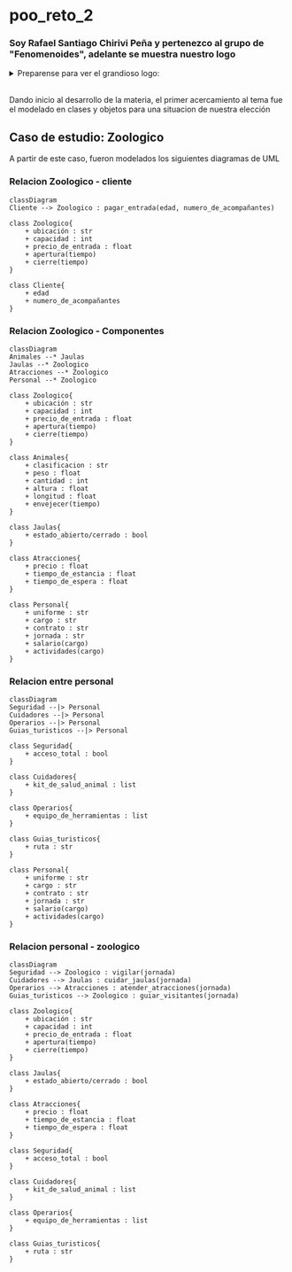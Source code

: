 # poo_reto_2
### Soy Rafael Santiago Chirivi Peña y pertenezco al grupo de "Fenomenoides", adelante se muestra nuestro logo 

<details><summary>Preparense para ver el grandioso logo: </summary><p>
<div align='center'>
<figure> <img src="https://i.postimg.cc/NFbwf57S/logo-def.png" alt="Defensa Civil" width="400" height="auto"/></br>
<figcaption><b> "somos programadores, no diseñadores" </b></figcaption></figure>
</div>
</p></details><br>

Dando inicio al desarrollo de la materia, el primer acercamiento al tema fue el modelado en clases y objetos para una situacion de nuestra elección

## Caso de estudio: Zoologico
A partir de este caso, fueron modelados los siguientes diagramas de UML

### Relacion Zoologico - cliente
```mermaid
classDiagram
Cliente --> Zoologico : pagar_entrada(edad, numero_de_acompañantes)

class Zoologico{
    + ubicación : str
    + capacidad : int
    + precio_de_entrada : float
    + apertura(tiempo)
    + cierre(tiempo)
}

class Cliente{
    + edad
    + numero_de_acompañantes
}
```
### Relacion Zoologico - Componentes
```mermaid
classDiagram
Animales --* Jaulas
Jaulas --* Zoologico
Atracciones --* Zoologico
Personal --* Zoologico

class Zoologico{
    + ubicación : str
    + capacidad : int
    + precio_de_entrada : float
    + apertura(tiempo)
    + cierre(tiempo)
}

class Animales{
    + clasificacion : str
    + peso : float
    + cantidad : int
    + altura : float
    + longitud : float
    + envejecer(tiempo)
}

class Jaulas{
    + estado_abierto/cerrado : bool
}

class Atracciones{
    + precio : float
    + tiempo_de_estancia : float
    + tiempo_de_espera : float
}

class Personal{
    + uniforme : str
    + cargo : str
    + contrato : str
    + jornada : str
    + salario(cargo)
    + actividades(cargo) 
}
```

### Relacion entre personal
```mermaid
classDiagram
Seguridad --|> Personal
Cuidadores --|> Personal
Operarios --|> Personal
Guias_turisticos --|> Personal

class Seguridad{
    + acceso_total : bool
}

class Cuidadores{
    + kit_de_salud_animal : list
}

class Operarios{
    + equipo_de_herramientas : list
}

class Guias_turisticos{
    + ruta : str
}

class Personal{
    + uniforme : str
    + cargo : str
    + contrato : str
    + jornada : str
    + salario(cargo)
    + actividades(cargo) 
}
```

### Relacion personal - zoologico 
```mermaid
classDiagram
Seguridad --> Zoologico : vigilar(jornada)
Cuidadores --> Jaulas : cuidar_jaulas(jornada)
Operarios --> Atracciones : atender_atracciones(jornada)
Guias_turisticos --> Zoologico : guiar_visitantes(jornada)

class Zoologico{
    + ubicación : str
    + capacidad : int
    + precio_de_entrada : float
    + apertura(tiempo)
    + cierre(tiempo)
}

class Jaulas{
    + estado_abierto/cerrado : bool
}

class Atracciones{
    + precio : float
    + tiempo_de_estancia : float
    + tiempo_de_espera : float
}

class Seguridad{
    + acceso_total : bool
}

class Cuidadores{
    + kit_de_salud_animal : list
}

class Operarios{
    + equipo_de_herramientas : list
}

class Guias_turisticos{
    + ruta : str
}
```
###
